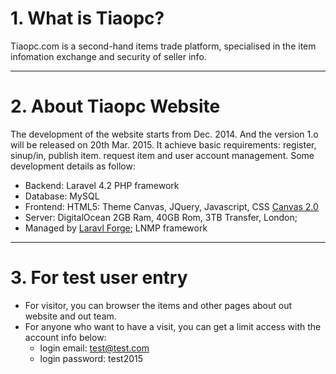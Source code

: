 # 1. What is Tiaopc?
Tiaopc.com is a second-hand items trade platform, specialised in the item infomation exchange and security of seller info. 

***

# 2. About Tiaopc Website
The development of the website starts from Dec. 2014. And the version 1.o will be released on 20th Mar. 2015. It achieve basic requirements: register, sinup/in, publish item. request item and user account management.
Some development details as follow:
* Backend: Laravel 4.2 PHP framework
* Database: MySQL
* Frontend: HTML5: Theme Canvas, JQuery, Javascript, CSS [Canvas 2.0][1]
* Server: DigitalOcean 2GB Ram, 40GB Rom, 3TB Transfer, London; 
* Managed by [Laravl Forge][2]; LNMP framework

***

# 3. For test user entry 
* For visitor, you can browser the items and other pages about out website and out team.
* For anyone who want to have a visit, you can get a limit access with the account info below:
    * login email: test@test.com
    * login password: test2015

[1]:http://themeforest.net/item/canvas-the-multipurpose-html5-template/9228123
[2]:https://forge.laravel.com
